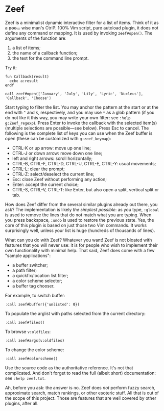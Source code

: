 # Zeef

Zeef is a minimalist dynamic interactive filter for a list of items. Think of it
as a ~~poo…~~ wise man's CtrlP. 100% Vim script, pure autoload plugin, it does
not define any command or mapping. It is used by invoking `zeef#open()`. The
arguments of the function are:

1. a list of items;
2. the name of a callback function;
3. the text for the command line prompt.

Try it:

```vim
fun Callback(result)
  echo a:result
endf

call zeef#open(['January', 'July', 'Lily', 'Lyric', 'Nucleus'], 'Callback', 'Choose')
```

Start typing to filter the list. You may anchor the pattern at the start or at
the end with `^` and `$`, respectively, and you may use `*` as a glob pattern
(if you do not like it this way, you may write your own filter: see `:help
g:Zeef_regexp`). Press Enter to invoke the callback with the selected item(s)
(multiple selections are possible—see below). Press Esc to cancel. The following
is the complete list of keys you can use when the Zeef buffer is open (these can
be customized with `g:zeef_keymap`):

- CTRL-K or up arrow: move up one line;
- CTRL-J or down arrow: move down one line;
- left and right arrows: scroll horizontally;
- CTRL-B, CTRL-F, CTRL-D, CTRL-U, CTRL-E, CTRL-Y: usual movements;
- CTRL-L: clear the prompt;
- CTRL-Z: select/deselect the current line;
- Esc: close Zeef without performing any action;
- Enter: accept the current choice;
- CTRL-S, CTRL-V, CTRL-T: like Enter, but also open a split, vertical split or
  tab.

How does Zeef differ from the several similar plugins already out there, you
ask? The implementation is likely *the simplest possible*: as you type,
`:global` is used to remove the lines that do not match what you are typing.
When you press backspace, `:undo` is used to restore the previous state. Yes,
the core of this plugin is based on just those two Vim commands. It works
surprisingly well, unless your list is huge (hundreds of thousands of lines).

What can you do with Zeef? Whatever you want! Zeef is not bloated with
features that you will never use: it is for people who wish to implement their
own functionality with minimal help. That said, Zeef does come with a few
"sample applications":

- a buffer switcher;
- a path filter;
- a quickfix/location list filter;
- a color scheme selector;
- a buffer tag chooser.

For example, to switch buffer:

```vim
:call zeef#buffer({'unlisted': 0})
```

To populate the arglist with paths selected from the current directory:

```vim
:call zeef#files()
```

To browse `v:oldfiles`:

```vim
:call zeef#args(v:oldfiles)
```

To change the color scheme:

```vim
:call zeef#colorscheme()
```

Use the source code as the authoritative reference. It's not that complicated.
And don't forget to read the full (albeit short) documentation: see `:help
zeef.txt`.

Ah, before you ask: the answer is no. Zeef does *not* perform fuzzy search,
approximate search, match rankings, or other esoteric stuff. All that is out
of the scope of this project. Those are features that are well covered by
other plugins, after all.
